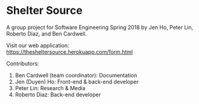 # Shelter Source 

A group project for Software Engineering Spring 2018 by Jen Ho, Peter Lin, Roberto Diaz, and Ben Cardwell. 

Visit our web application: https://thesheltersource.herokuapp.com/form.html

Contributors:
1. Ben Cardwell (team coordinator): Documentation
2. Jen (Duyen) Ho: Front-end & back-end developer 
3. Peter Lin: Research & Media 
4. Roberto Diaz: Back-end developer 
